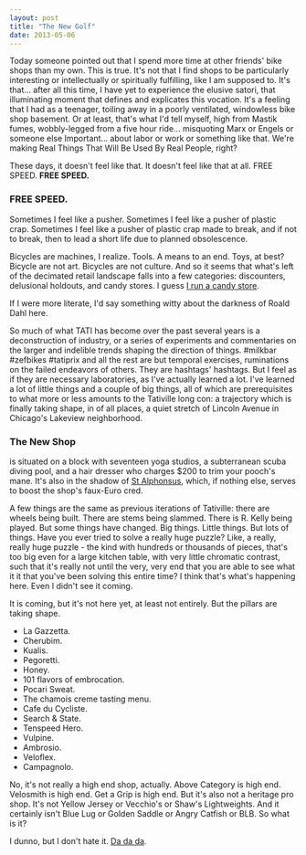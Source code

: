 ```yaml
---
layout: post
title: "The New Golf"
date: 2013-05-06
---
```


Today someone pointed out that I spend more time at other friends' bike shops than my own. This is true. It's not that I find shops to be particularly interesting or intellectually or spiritually fulfilling, like I am supposed to. It's that... after all this time, I have yet to experience the elusive satori, that illuminating moment that defines and explicates this vocation. It's a feeling that I had as a teenager, toiling away in a poorly ventilated, windowless bike shop basement. Or at least, that's what I'd tell myself, high from Mastik fumes, wobbly-legged from a five hour ride... misquoting Marx or Engels or someone else Important... about labor or work or something like that. We're making Real Things That Will Be Used By Real People, right?

These days, it doesn't feel like that. It doesn't feel like that at all. FREE SPEED. **FREE SPEED.**

### FREE SPEED.

Sometimes I feel like a pusher. Sometimes I feel like a pusher of plastic crap. Sometimes I feel like a pusher of plastic crap made to break, and if not to break, then to lead a short life due to planned obsolescence.

Bicycles are machines, I realize. Tools. A means to an end. Toys, at best? Bicycle are not art. Bicycles are not culture. And so it seems that what's left of the decimated retail landscape falls into a few categories: discounters, delusional holdouts, and candy stores. I guess [I run a candy store](http://www.youtube.com/watch?v=k9B_6PH4dhU).

If I were more literate, I'd say something witty about the darkness of Roald Dahl here.

So much of what TATI has become over the past several years is a deconstruction of industry, or a series of experiments and commentaries on the larger and indelible trends shaping the direction of things. \#milkbar \#zefbikes \#tatiprix and all the rest are but temporal exercises, ruminations on the failed endeavors of others. They are hashtags' hashtags. But I feel as if they are necessary laboratories, as I've actually learned a lot. I've learned a lot of little things and a couple of big things, all of which are prerequisites to what more or less amounts to the Tativille long con: a trajectory which is finally taking shape, in of all places, a quiet stretch of Lincoln Avenue in Chicago's Lakeview neighborhood.

### The New Shop

is situated on a block with seventeen yoga studios, a subterranean scuba diving pool, and a hair dresser who charges \$200 to trim your pooch's mane. It's also in the shadow of [St Alphonsus](http://www.stalphonsuschgo.org/), which, if nothing else, serves to boost the shop's faux-Euro cred.

A few things are the same as previous iterations of Tativille: there are wheels being built. There are stems being slammed. There is R. Kelly being played. But some things have changed. Big things. Little things. But lots of things. Have you ever tried to solve a really huge puzzle? Like, a really, really huge puzzle - the kind with hundreds or thousands of pieces, that's too big even for a large kitchen table, with very little chromatic contrast, such that it's really not until the very, very end that you are able to see what it it that you've been solving this entire time? I think that's what's happening here. Even I didn't see it coming.

It is coming, but it's not here yet, at least not entirely. But the pillars are taking shape.

- La Gazzetta.
- Cherubim.
- Kualis.
- Pegoretti.
- Honey.
- 101 flavors of embrocation.
- Pocari Sweat.
- The chamois creme tasting menu.
- Cafe du Cycliste.
- Search & State.
- Tenspeed Hero.
- Vulpine.
- Ambrosio.
- Veloflex.
- Campagnolo.

No, it's not really a high end shop, actually. Above Category is high end. Velosmith is high end. Get a Grip is high end. But it's also not a heritage pro shop. It's not Yellow Jersey or Vecchio's or Shaw's Lightweights. And it certainly isn't Blue Lug or Golden Saddle or Angry Catfish or BLB. So what is it?

I dunno, but I don't hate it. [Da da da](http://en.wikipedia.org/wiki/Dada).
